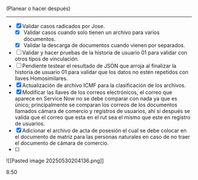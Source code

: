 (Planear o hacer después)

---
- [x] Validar casos radicados por Jose.
	- [x] Validar casos cuando solo tienen un archivo para varios documentos.
	- [x] Validar la descarga de documentos cuando vienen por separados.
- [ ] Validar y hacer pruebas de la historia de usuario 01 para validar con otros tipos de vinculación.
- [ ] Pendiente testear el resultado de JSON que arroja al finalizar la historia de usuario 01 para validar que los datos no estén repetidos con llaves Homosimilares.
- [x] Actualización de archivo ICMF para la clasificación de los archivos.
- [x] Modificar las llaves de los correos electrónicos, el correo que aparece en Service Now no se debe comparar con nada ya que es único; principalmente se comparan los correos de los documentos llamados cámara de comercio y registros de usuarios,  ahí si después se valida que el correo que esta en el rut sea el mismo que este en registro de usuarios.
- [x] Adicionar el archivo de acta de posesión el cual se debe colocar en el documento de matriz para las personas naturales en caso de no traer el documento de cámara de comercio.
- [ ] 

![[Pasted image 20250530204136.png]]

8:50

